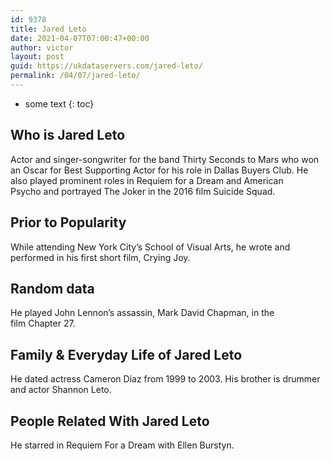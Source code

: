 ```yaml
---
id: 9378
title: Jared Leto
date: 2021-04-07T07:00:47+00:00
author: victor
layout: post
guid: https://ukdataservers.com/jared-leto/
permalink: /04/07/jared-leto/
---
```


* some text
{: toc}


## Who is Jared Leto



Actor and singer-songwriter for the band Thirty Seconds to Mars who won an Oscar for Best Supporting Actor for his role in Dallas Buyers Club. He also played prominent roles in Requiem for a Dream and American Psycho and portrayed The Joker in the 2016 film Suicide Squad. 

                
                
                
## Prior to Popularity



While attending New York City&#8217;s School of Visual Arts, he wrote and performed in his first short film, Crying Joy.

                
                
                
## Random data



He played John Lennon&#8217;s assassin, Mark David Chapman, in the film Chapter 27.

                
                
                
## Family & Everyday Life of Jared Leto



He dated actress Cameron Diaz from 1999 to 2003. His brother is drummer and actor Shannon Leto.

                
                
                
## People Related With Jared Leto



He starred in Requiem For a Dream with Ellen Burstyn.

                
              
            
          
          
          